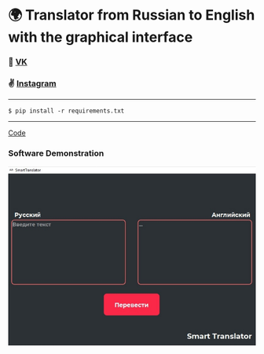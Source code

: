 # 🌍 Translator from Russian to English with the graphical interface



### 💬 [VK](https://vk.com/prettymeyt)
### ✌️ [Instagram](https://www.instagram.com/dumb.meytt/)
---
```
$ pip install -r requirements.txt
```
---

[Code](https://github.com/BigMishuil/TranslatorRutoEn/blob/main/main.py)

### Software Demonstration
![software_main_window](images/1.jpg)
